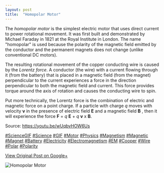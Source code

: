 ```yaml
---
layout: post
title:  "Homopolar Motor"
---
```


The _homopolar motor_ is the simplest electric motor that uses direct current
to power rotational movement. It was first built and demonstrated by Michael
Faraday in 1821 at the Royal Institute in London. The name  "homopolar" is
used because the polarity of the magnetic field emitted by the conductor and
the permanent magnets does not change (unlike conventional DC motors).  
  
The resulting rotational movement of the copper conducting wire is caused by
the _Lorentz force_. A conductor (the wire) with a current flowing through it
(from the battery) that is placed in a magnetic field (from the magnet)
perpendicular to the current experiences a force in the direction
perpendicular to both the magnetic field and current. This force provides
torque around the axis of rotation and causes the conducting wire to spin.  
  
Put more technically, the Lorentz force is the combination of electric and
magnetic force on a point charge. If a particle with charge _q_ moves with
velocity **v** in the presence of electric field **E** and a magnetic field
**B** , then it will experience the force **F** = _q_ **E** \+ _q_ **v** x
**B**.  
  
Source: <https://youtu.be/wUqbvHOW6Us>  
  
[#ScienceGIF](https://plus.google.com/s/%23ScienceGIF/posts)
[#Science](https://plus.google.com/s/%23Science/posts)
[#GIF](https://plus.google.com/s/%23GIF/posts)
[#Motor](https://plus.google.com/s/%23Motor/posts)
[#Physics](https://plus.google.com/s/%23Physics/posts)
[#Magnetism](https://plus.google.com/s/%23Magnetism/posts)
[#Magnetic](https://plus.google.com/s/%23Magnetic/posts)
[#Magnet](https://plus.google.com/s/%23Magnet/posts)
[#Battery](https://plus.google.com/s/%23Battery/posts)
[#Electricity](https://plus.google.com/s/%23Electricity/posts)
[#Electromagnetism](https://plus.google.com/s/%23Electromagnetism/posts)
[#EM](https://plus.google.com/s/%23EM/posts)
[#Cooper](https://plus.google.com/s/%23Cooper/posts)
[#Wire](https://plus.google.com/s/%23Wire/posts)
[#Polar](https://plus.google.com/s/%23Polar/posts)
[#Polarity](https://plus.google.com/s/%23Polarity/posts)

[View Original Post on Google+](https://plus.google.com/+ColinSullender/posts/SozUogUSzsh)

![Homopolar Motor](/assets/img/2016-07-10-Homopolar-Motor.gif)
